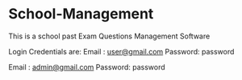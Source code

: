 # School-Management
This is a school past Exam Questions Management Software

Login Credentials are:
Email : user@gmail.com
Password: password


Email : admin@gmail.com
Password: password
